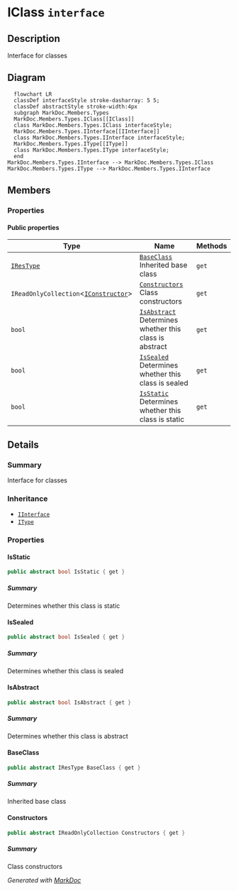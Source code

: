 # IClass `interface`

## Description
Interface for classes

## Diagram
```mermaid
  flowchart LR
  classDef interfaceStyle stroke-dasharray: 5 5;
  classDef abstractStyle stroke-width:4px
  subgraph MarkDoc.Members.Types
  MarkDoc.Members.Types.IClass[[IClass]]
  class MarkDoc.Members.Types.IClass interfaceStyle;
  MarkDoc.Members.Types.IInterface[[IInterface]]
  class MarkDoc.Members.Types.IInterface interfaceStyle;
  MarkDoc.Members.Types.IType[[IType]]
  class MarkDoc.Members.Types.IType interfaceStyle;
  end
MarkDoc.Members.Types.IInterface --> MarkDoc.Members.Types.IClass
MarkDoc.Members.Types.IType --> MarkDoc.Members.Types.IInterface
```

## Members
### Properties
#### Public  properties
| Type | Name | Methods |
| --- | --- | --- |
| [`IResType`](../resolvedtypes/IResType.md) | [`BaseClass`](markdoc/members/types/IClass.md#baseclass)<br>Inherited base class | `get` |
| `IReadOnlyCollection`&lt;[`IConstructor`](../members/IConstructor.md)&gt; | [`Constructors`](markdoc/members/types/IClass.md#constructors)<br>Class constructors | `get` |
| `bool` | [`IsAbstract`](markdoc/members/types/IClass.md#isabstract)<br>Determines whether this class is abstract | `get` |
| `bool` | [`IsSealed`](markdoc/members/types/IClass.md#issealed)<br>Determines whether this class is sealed | `get` |
| `bool` | [`IsStatic`](markdoc/members/types/IClass.md#isstatic)<br>Determines whether this class is static | `get` |

## Details
### Summary
Interface for classes

### Inheritance
 - [
`IInterface`
](./IInterface.md)
 - [
`IType`
](./IType.md)

### Properties
#### IsStatic
```csharp
public abstract bool IsStatic { get }
```
##### Summary
Determines whether this class is static

#### IsSealed
```csharp
public abstract bool IsSealed { get }
```
##### Summary
Determines whether this class is sealed

#### IsAbstract
```csharp
public abstract bool IsAbstract { get }
```
##### Summary
Determines whether this class is abstract

#### BaseClass
```csharp
public abstract IResType BaseClass { get }
```
##### Summary
Inherited base class

#### Constructors
```csharp
public abstract IReadOnlyCollection Constructors { get }
```
##### Summary
Class constructors

*Generated with* [*MarkDoc*](https://github.com/hailstorm75/MarkDoc.Core)
